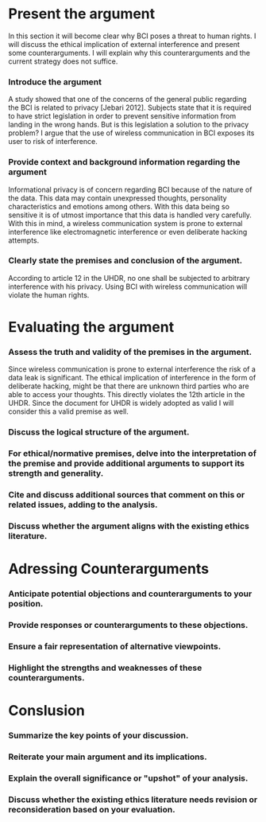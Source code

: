 # Present the argument

In this section it will become clear why BCI poses a threat to human rights. I will discuss the ethical implication of external interference and present some counterarguments. I will explain why this counterarguments and the current strategy does not suffice. 


### Introduce the argument
A study showed that one of the concerns of the general public regarding the BCI is related to privacy [Jebari 2012]. Subjects state that it is required to have strict legislation in order to prevent sensitive information from landing in the wrong hands. But is this legislation a solution to the privacy problem? I argue that the use of wireless communication in BCI exposes its user to risk of interference. 


### Provide context and background information regarding the argument
Informational privacy is of concern regarding BCI because of the nature of the data. This data may contain unexpressed thoughts, personality characteristics and emotions among others. With this data being so sensitive it is of utmost importance that this data is handled very carefully. With this in mind, a wireless communication system is prone to external interference like electromagnetic interference or even deliberate hacking attempts. 
 


### Clearly state the premises and conclusion of the argument.
According to article 12 in the UHDR, no one shall be subjected to arbitrary interference with his privacy. Using BCI with wireless communication will violate the human rights. 



# Evaluating the argument
### Assess the truth and validity of the premises in the argument.
Since wireless communication is prone to external interference the risk of a data leak is significant. The ethical implication of interference in the form of deliberate hacking, might be that there are unknown third parties who are able to access your thoughts. This directly violates the 12th article in the UHDR. Since the document for UHDR is widely adopted as valid I will consider this a valid premise as well. 


### Discuss the logical structure of the argument.


### For ethical/normative premises, delve into the interpretation of the premise and provide additional arguments to support its strength and generality.



### Cite and discuss additional sources that comment on this or related issues, adding to the analysis.


### Discuss whether the argument aligns with the existing ethics literature.



# Adressing Counterarguments
### Anticipate potential objections and counterarguments to your position.



### Provide responses or counterarguments to these objections.



### Ensure a fair representation of alternative viewpoints.


### Highlight the strengths and weaknesses of these counterarguments.


# Conslusion

### Summarize the key points of your discussion.


### Reiterate your main argument and its implications.


### Explain the overall significance or "upshot" of your analysis.

### Discuss whether the existing ethics literature needs revision or reconsideration based on your evaluation.